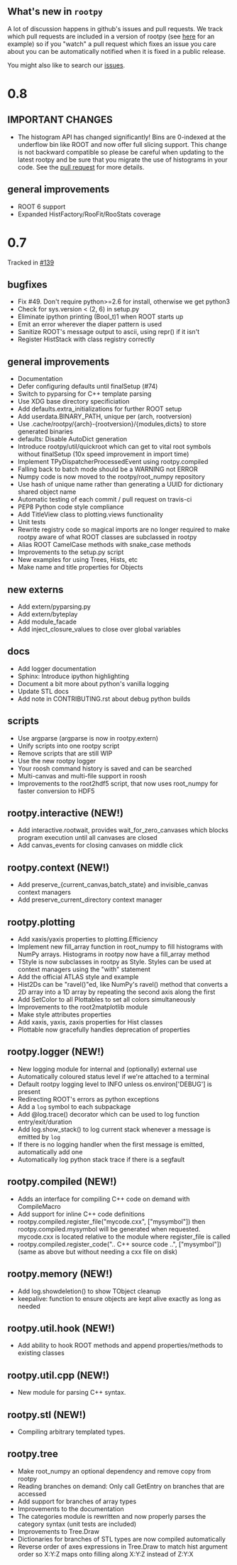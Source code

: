 What's new in `rootpy`
----------------------

A lot of discussion happens in github's issues and pull requests. We
track which pull requests are included in a version of rootpy (see
[here](https://github.com/rootpy/rootpy/issues/139) for an example) so if you
"watch" a pull request which fixes an issue you care about you can be
automatically notified when it is fixed in a public release.

You might also like to search our
[issues](https://github.com/rootpy/rootpy/issues).

# 0.8

## IMPORTANT CHANGES

* The histogram API has changed significantly! Bins are 0-indexed at the
  underflow bin like ROOT and now offer full slicing support. This change is
  not backward compatible so please be careful when updating to the latest
  rootpy and be sure that you migrate the use of histograms in your code. See
  the [pull request](https://github.com/rootpy/rootpy/pull/432) for more
  details.

## general improvements

* ROOT 6 support
* Expanded HistFactory/RooFit/RooStats coverage

# 0.7

Tracked in [#139](https://github.com/rootpy/rootpy/issues/139)

## bugfixes

* Fix #49. Don't require python>=2.6 for install, otherwise we get python3
* Check for sys.version < (2, 6) in setup.py
* Eliminate ipython printing (Bool_t)1 when ROOT starts up
* Emit an error wherever the diaper pattern is used
* Sanitize ROOT's message output to ascii, using repr() if it isn't
* Register HistStack with class registry correctly

## general improvements

* Documentation
* Defer configuring defaults until finalSetup (#74)
* Switch to pyparsing for C++ template parsing
* Use XDG base directory specificiation
* Add defaults.extra_initializations for further ROOT setup
* Add userdata.BINARY_PATH, unique per (arch, rootversion)
* Use .cache/rootpy/{arch}-{rootversion}/{modules,dicts} to store generated
  binaries
* defaults: Disable AutoDict generation
* Introduce rootpy/util/quickroot which can get to vital root symbols
  without finalSetup (10x speed improvement in import time)
* Implement TPyDispatcherProcessedEvent using rootpy.compiled
* Falling back to batch mode should be a WARNING not ERROR
* Numpy code is now moved to the rootpy/root_numpy repository
* Use hash of unique name rather than generating a UUID for dictionary
  shared object name
* Automatic testing of each commit / pull request on travis-ci
* PEP8 Python code style compliance
* Add TitleView class to plotting.views functionality
* Unit tests
* Rewrite registry code so magical imports are no longer required to make
  rootpy aware of what ROOT classes are subclassed in rootpy
* Alias ROOT CamelCase methods with snake_case methods
* Improvements to the setup.py script
* New examples for using Trees, Hists, etc
* Make name and title properties for Objects

## new externs

* Add extern/pyparsing.py
* Add extern/byteplay
* Add module_facade
* Add inject_closure_values to close over global variables

## docs

* Add logger documentation
* Sphinx: Introduce ipython highlighting
* Document a bit more about python's vanilla logging
* Update STL docs
* Add note in CONTRIBUTING.rst about debug python builds

## scripts

* Use argparse (argparse is now in rootpy.extern)
* Unify scripts into one rootpy script
* Remove scripts that are still WIP
* Use the new rootpy logger
* Your roosh command history is saved and can be searched
* Multi-canvas and multi-file support in roosh
* Improvements to the root2hdf5 script, that now uses root_numpy for faster
  conversion to HDF5

## rootpy.interactive (NEW!)

* Add interactive.rootwait, provides wait_for_zero_canvases which blocks
  program execution until all canvases are closed
* Add canvas_events for closing canvases on middle click

## rootpy.context (NEW!)

* Add preserve_{current_canvas,batch_state} and invisible_canvas context
  managers
* Add preserve_current_directory context manager

## rootpy.plotting

* Add xaxis/yaxis properties to plotting.Efficiency
* Implement new fill_array function in root_numpy to fill histograms with
  NumPy arrays. Histograms in rootpy now have a fill_array method
* TStyle is now subclasses in rootpy as Style. Styles can be used at context
  managers using the "with" statement
* Add the official ATLAS style and example
* Hist2Ds can be "ravel()"ed, like NumPy's ravel() method that converts a 2D
  array into a 1D array by repeating the second axis along the first
* Add SetColor to all Plottables to set all colors simultaneously
* Improvements to the root2matplotlib module
* Make style attributes properties
* Add xaxis, yaxis, zaxis properties for Hist classes
* Plottable now gracefully handles deprecation of properties

## rootpy.logger (NEW!)

* New logging module for internal and (optionally) external use
* Automatically coloured status level if we're attached to a terminal
* Default rootpy logging level to INFO unless os.environ['DEBUG'] is present
* Redirecting ROOT's errors as python exceptions
* Add a `log` symbol to each subpackage
* Add @log.trace() decorator which can be used to log function
  entry/exit/duration
* Add log.show_stack() to log current stack whenever a message is emitted by
  `log`
* If there is no logging handler when the first message is emitted,
  automatically add one
* Automatically log python stack trace if there is a segfault

## rootpy.compiled (NEW!)

* Adds an interface for compiling C++ code on demand with CompileMacro
* Add support for inline C++ code definitions
* rootpy.compiled.register_file("mycode.cxx", ["mysymbol"]) then
  rootpy.compiled.mysymbol will be generated when requested.
  mycode.cxx is located relative to the module where register_file is called
* rootpy.compiled.register_code(".. C++ source code ..", ["mysymbol"])
  (same as above but without needing a cxx file on disk)

## rootpy.memory (NEW!)

* Add log.showdeletion() to show TObject cleanup
* keepalive: function to ensure objects are kept alive exactly as long as
  needed

## rootpy.util.hook (NEW!)

* Add ability to hook ROOT methods and append properties/methods to existing
  classes

## rootpy.util.cpp (NEW!)

* New module for parsing C++ syntax.

## rootpy.stl (NEW!)

* Compiling arbitrary templated types.

## rootpy.tree

* Make root_numpy an optional dependency and remove copy from rootpy
* Reading branches on demand: Only call GetEntry on branches that are
  accessed
* Add support for branches of array types
* Improvements to the documentation
* The categories module is rewritten and now properly parses the category
  syntax (unit tests are included)
* Improvements to Tree.Draw
* Dictionaries for branches of STL types are now compiled automatically
* Reverse order of axes expressions in Tree.Draw to match hist argument
  order so X:Y:Z maps onto filling along X:Y:Z instead of Z:Y:X
